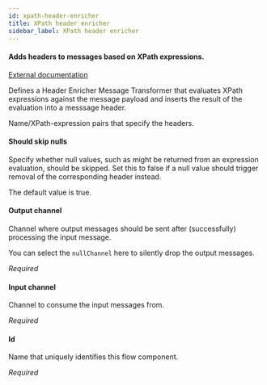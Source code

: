```yaml
---
id: xpath-header-enricher
title: XPath header enricher
sidebar_label: XPath header enricher
---
```

#### Adds headers to messages based on XPath expressions. 
<a href="https://docs.spring.io/spring-integration/docs/4.3.x/reference/html/messaging-transformation-chapter.html#header-enricher" target="_blank">External documentation</a>

Defines a Header Enricher Message Transformer that evaluates XPath expressions against the message payload and inserts the result of the evaluation into a messsage header.


Name/XPath-expression pairs that specify the headers.

#### Should skip nulls
Specify whether null values, such as might be returned from an expression evaluation, should be skipped. 
Set this to false if a null value should trigger removal of the corresponding header instead.

The default value is true. 

#### Output channel
Channel where output messages should be sent after (successfully) processing the input message.

You can select the <code>nullChannel</code> here to silently drop the output messages.

<i>Required</i>

#### Input channel
Channel to consume the input messages from.

<i>Required</i>

#### Id
Name that uniquely identifies this flow component.

<i>Required</i>

